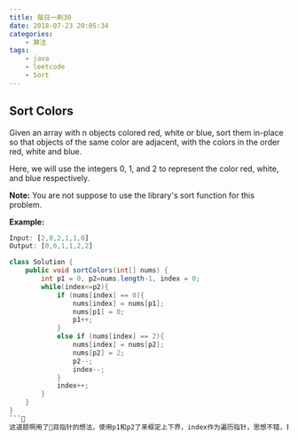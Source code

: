 ```yaml
---
title: 每日一刷30
date: 2018-07-23 20:05:34
categories: 
    - 算法
tags:
    - java
    - leetcode
    - Sort
---
```

## Sort Colors ##

Given an array with n objects colored red, white or blue, sort them in-place so that objects of the same color are adjacent, with the colors in the order red, white and blue.

Here, we will use the integers 0, 1, and 2 to represent the color red, white, and blue respectively.

**Note:** You are not suppose to use the library's sort function for this problem.

**Example:**

```js
Input: [2,0,2,1,1,0]
Output: [0,0,1,1,2,2]
```

```java
class Solution {
    public void sortColors(int[] nums) {
        int p1 = 0, p2=nums.length-1, index = 0;
        while(index<=p2){
            if (nums[index] == 0){
                nums[index] = nums[p1];
                nums[p1] = 0;
                p1++;
            }
            else if (nums[index] == 2){
                nums[index] = nums[p2];
                nums[p2] = 2;
                p2--;
                index--;
            }
            index++;
        }
    }
}
```
这道题啊用了双指针的想法，使用p1和p2了来框定上下界，index作为遍历指针，思想不错，把012分为三个区，遍历的时候把2放到最后，0放到最前面，1则不动，对于只有三个数的话的确有效，之后可以考虑大于三个数是不是就是完全不同的做法了呢？需要注意的是当nums[index] == 2是，不能index++，而是要不动，万一换过来的是1，耳之后的数字是0，则会出错。（双指针的思想也是排序题目里经常出现的，之后可以总结归纳一下）
